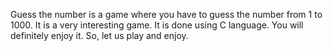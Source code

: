 Guess the number is a game where you have to guess the number from 1 to 1000. It is a very interesting game. It is done using C language. You will definitely enjoy it. So, let us play and enjoy.

